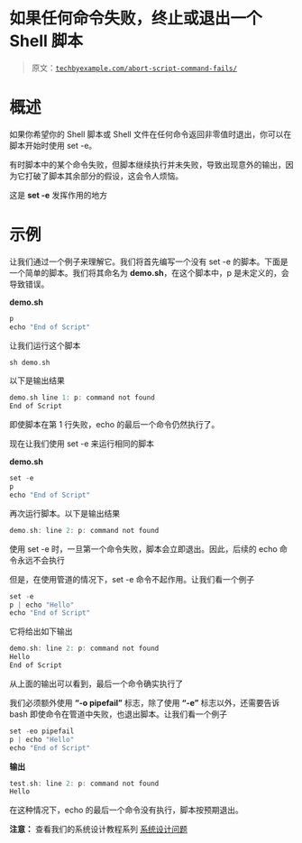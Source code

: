 # 如果任何命令失败，终止或退出一个 Shell 脚本

> 原文：[`techbyexample.com/abort-script-command-fails/`](https://techbyexample.com/abort-script-command-fails/)

# **概述**

如果你希望你的 Shell 脚本或 Shell 文件在任何命令返回非零值时退出，你可以在脚本开始时使用 set -e。

有时脚本中的某个命令失败，但脚本继续执行并未失败，导致出现意外的输出，因为它打破了脚本其余部分的假设，这会令人烦恼。

这是 **set -e** 发挥作用的地方

# **示例**

让我们通过一个例子来理解它。我们将首先编写一个没有 set -e 的脚本。下面是一个简单的脚本。我们将其命名为 **demo.sh**，在这个脚本中，p 是未定义的，会导致错误。

**demo.sh**

```go
p
echo "End of Script"
```

让我们运行这个脚本

```go
sh demo.sh
```

以下是输出结果

```go
demo.sh line 1: p: command not found
End of Script
```

即使脚本在第 1 行失败，echo 的最后一个命令仍然执行了。

现在让我们使用 set -e 来运行相同的脚本

**demo.sh**

```go
set -e
p
echo "End of Script"
```

再次运行脚本。以下是输出结果

```go
demo.sh: line 2: p: command not found
```

使用 set -e 时，一旦第一个命令失败，脚本会立即退出。因此，后续的 echo 命令永远不会执行

但是，在使用管道的情况下，set -e 命令不起作用。让我们看一个例子

```go
set -e
p | echo "Hello"
echo "End of Script"
```

它将给出如下输出

```go
demo.sh: line 2: p: command not found
Hello
End of Script
```

从上面的输出可以看到，最后一个命令确实执行了

我们必须额外使用 **“-o pipefail”** 标志，除了使用 **“-e”** 标志以外，还需要告诉 bash 即使命令在管道中失败，也退出脚本。让我们看一个例子

```go
set -eo pipefail
p | echo "Hello"
echo "End of Script"
```

**输出**

```go
test.sh: line 2: p: command not found
Hello
```

在这种情况下，echo 的最后一个命令没有执行，脚本按预期退出。

**注意：** 查看我们的系统设计教程系列 [系统设计问题](https://techbyexample.com/system-design-questions/)
